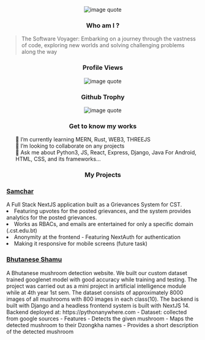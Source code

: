 <div align="center">
  <img
    src="https://quotes-github-readme.vercel.app/api?type=horizontal&theme=tokyonight"
    alt="image quote"
  />
</div>

<h3 align="center">Who am I ?</h3>
<blockquote>The Software Voyager: Embarking on a journey through the vastness of code,
exploring new worlds and solving challenging problems along the way</blockquote>

<h3 align="center">Profile Views</h3>
<div align="center">
  <img
    src="https://komarev.com/ghpvc/?username=pemtshewang&label=Profile%20views&color=0e75b6&style=flat"
    alt="image quote"
  />
</div>

<h3 align="center">Github Trophy</h3>
<div align="center">
  <img
    src="https://github-profile-trophy.vercel.app/?username=pemtshewang&row=2&column=3&theme=dracula"
    alt="image quote"
  />
</div>

<h3 align="center">Get to know my works</h3>
<ul style="list-style-type: none">
  <li>🌱 I’m currently learning MERN, Rust, WEB3, THREEJS</li>
  <li>👯 I’m looking to collaborate on any projects</li>
  <li>
    💬 Ask me about Python3, JS, React, Express, Django, Java For Android, HTML,
    CSS, and its frameworks...
  </li>
</ul>

<h3 align="center">My Projects</h3>
<div>
  <a href="https://samchar.vercel.app">
    <h3>Samchar</h3>
  </a>
  A Full Stack NextJS application built as a Grievances System for CST.
  <li>
    Featuring upvotes for the posted grievances, and the system provides
    analytics for the posted grievances.
  </li>
  <li>
    Works as RBACs, and emails are entertained for only a specific domain
    (.cst.edu.bt)
  </li>
  <li>Anonymity at the frontend - Featuring NextAuth for authentication</li>
  <li>Making it responsive for mobile screens (future task)</li>
</div>

<div>
  <a href="https://bhutanese-shamu.vercel.app">
    <h3>Bhutanese Shamu</h3>
  </a>
  <p>
    A Bhutanese mushroom detection website. We built our custom dataset trained
    googlenet model with good accuracy while training and testing. The project
    was carried out as a mini project in artificial intelligence module while at
    4th year 1st sem. The dataset consists of approximately 8000 images of all
    mushrooms with 800 images in each class(10). The backend is built with
    Django and a headless frontend system is built with NextJS 14. Backend
    deployed at: https://pythonanywhere.com - Dataset: collected from google
    sources - Features - Detects the given mushroom - Maps the detected mushroom
    to their Dzongkha names - Provides a short description of the detected
    mushroom
  </p>
</div>

